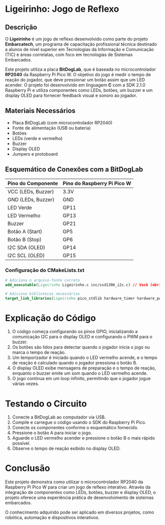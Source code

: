 # Ligeirinho: Jogo de Reflexo

## Descrição
O **Ligeirinho** é um jogo de reflexo desenvolvido como parte do projeto **Embarcatech**, um programa de capacitação profissional técnica destinado a alunos de nível superior em Tecnologias da Informação e Comunicação (TIC) e áreas correlatas, com foco em tecnologias de Sistemas Embarcados. 

Este projeto utiliza a placa **BitDogLab**, que é baseada no microcontrolador **RP2040** da Raspberry Pi Pico W. O objetivo do jogo é medir o tempo de reação do jogador, que deve pressionar um botão assim que um LED acender. O projeto foi desenvolvido em linguagem **C** com a SDK 2.1.0 Raspberry Pi e utiliza componentes como LEDs, botões, um buzzer e um display OLED para fornecer feedback visual e sonoro ao jogador.

## Materiais Necessários
- Placa BitDogLab (com microcontrolador RP2040)
- Fonte de alimentação (USB ou bateria)
- Botões
- LEDs (verde e vermelho)
- Buzzer
- Display OLED
- Jumpers e protoboard

## Esquemático de Conexões com a BitDogLab

| Pino do Componente | Pino do Raspberry Pi Pico W |
|---------------------|-----------------------------|
| VCC (LEDs, Buzzer) | 3.3V                        |
| GND (LEDs, Buzzer)  | GND                         |
| LED Verde           | GP11                        |
| LED Vermelho        | GP13                        |
| Buzzer              | GP21                        |
| Botão A (Start)     | GP5                         |
| Botão B (Stop)      | GP6                         |
| I2C SDA (OLED)      | GP14                        |
| I2C SCL (OLED)      | GP15                        |

### Configuração do CMakeLists.txt

```cmake
# Adiciona o arquivo-fonte correto
add_executable(Ligeirinho Ligeirinho.c inc/ssd1306_i2c.c) // Você (obrigatoriamente) deve mudar o arquivo executável caso seja diferente do meu.

# Adiciona bibliotecas necessárias
target_link_libraries(Ligeirinho pico_stdlib hardware_timer hardware_pwm hardware_clocks hardware_i2c) 
```


# Explicação do Código
1. O código começa configurando os pinos GPIO, inicializando a comunicação I2C para o display OLED e configurando o PWM para o buzzer.
2. Os botões são lidos para detectar quando o jogador inicia o jogo ou marca o tempo de reação.
3. Um temporizador é iniciado quando o LED vermelho acende, e o tempo de reação é calculado quando o jogador pressiona o botão B.
4. O display OLED exibe mensagens de preparação e o tempo de reação, enquanto o buzzer emite um som quando o LED vermelho acende.
5. O jogo continua em um loop infinito, permitindo que o jogador jogue várias vezes.

# Testando o Circuito

1. Conecte a BitDogLab ao computador via USB.
2. Compile e carregue o código usando o SDK do Raspberry Pi Pico.
3. Conecte os componentes conforme o esquemático fornecido.
4. Pressione o botão A para iniciar o jogo.
5. Aguarde o LED vermelho acender e pressione o botão B o mais rápido possível.
6. Observe o tempo de reação exibido no display OLED.

# Conclusão

Este projeto demonstra como utilizar o microcontrolador RP2040 da Raspberry Pi Pico W para criar um jogo de reflexo interativo. Através da integração de componentes como LEDs, botões, buzzer e display OLED, o projeto oferece uma experiência prática de desenvolvimento de sistemas embarcados. 

O conhecimento adquirido pode ser aplicado em diversos projetos, como robótica, automação e dispositivos interativos.
